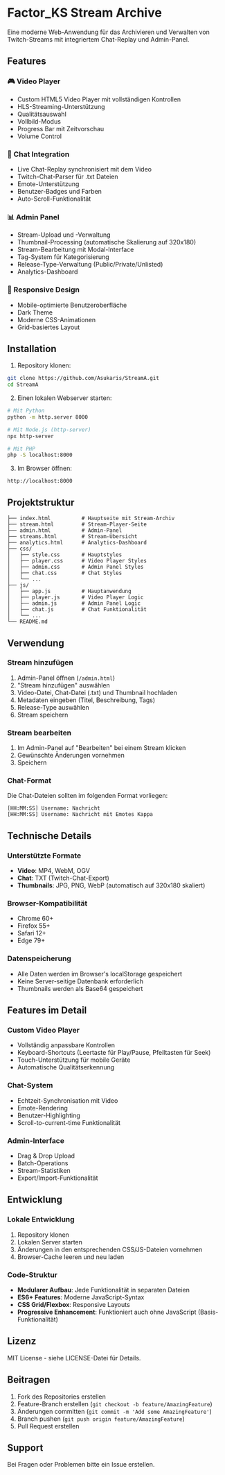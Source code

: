 # Factor_KS Stream Archive

Eine moderne Web-Anwendung für das Archivieren und Verwalten von Twitch-Streams mit integriertem Chat-Replay und Admin-Panel.

## Features

### 🎮 Video Player
- Custom HTML5 Video Player mit vollständigen Kontrollen
- HLS-Streaming-Unterstützung
- Qualitätsauswahl
- Vollbild-Modus
- Progress Bar mit Zeitvorschau
- Volume Control

### 💬 Chat Integration
- Live Chat-Replay synchronisiert mit dem Video
- Twitch-Chat-Parser für .txt Dateien
- Emote-Unterstützung
- Benutzer-Badges und Farben
- Auto-Scroll-Funktionalität

### 📊 Admin Panel
- Stream-Upload und -Verwaltung
- Thumbnail-Processing (automatische Skalierung auf 320x180)
- Stream-Bearbeitung mit Modal-Interface
- Tag-System für Kategorisierung
- Release-Type-Verwaltung (Public/Private/Unlisted)
- Analytics-Dashboard

### 🎨 Responsive Design
- Mobile-optimierte Benutzeroberfläche
- Dark Theme
- Moderne CSS-Animationen
- Grid-basiertes Layout

## Installation

1. Repository klonen:
```bash
git clone https://github.com/Asukaris/StreamA.git
cd StreamA
```

2. Einen lokalen Webserver starten:
```bash
# Mit Python
python -m http.server 8000

# Mit Node.js (http-server)
npx http-server

# Mit PHP
php -S localhost:8000
```

3. Im Browser öffnen:
```
http://localhost:8000
```

## Projektstruktur

```
├── index.html          # Hauptseite mit Stream-Archiv
├── stream.html         # Stream-Player-Seite
├── admin.html          # Admin-Panel
├── streams.html        # Stream-Übersicht
├── analytics.html      # Analytics-Dashboard
├── css/
│   ├── style.css       # Hauptstyles
│   ├── player.css      # Video Player Styles
│   ├── admin.css       # Admin Panel Styles
│   ├── chat.css        # Chat Styles
│   └── ...
├── js/
│   ├── app.js          # Hauptanwendung
│   ├── player.js       # Video Player Logic
│   ├── admin.js        # Admin Panel Logic
│   ├── chat.js         # Chat Funktionalität
│   └── ...
└── README.md
```

## Verwendung

### Stream hinzufügen
1. Admin-Panel öffnen (`/admin.html`)
2. "Stream hinzufügen" auswählen
3. Video-Datei, Chat-Datei (.txt) und Thumbnail hochladen
4. Metadaten eingeben (Titel, Beschreibung, Tags)
5. Release-Type auswählen
6. Stream speichern

### Stream bearbeiten
1. Im Admin-Panel auf "Bearbeiten" bei einem Stream klicken
2. Gewünschte Änderungen vornehmen
3. Speichern

### Chat-Format
Die Chat-Dateien sollten im folgenden Format vorliegen:
```
[HH:MM:SS] Username: Nachricht
[HH:MM:SS] Username: Nachricht mit Emotes Kappa
```

## Technische Details

### Unterstützte Formate
- **Video**: MP4, WebM, OGV
- **Chat**: TXT (Twitch-Chat-Export)
- **Thumbnails**: JPG, PNG, WebP (automatisch auf 320x180 skaliert)

### Browser-Kompatibilität
- Chrome 60+
- Firefox 55+
- Safari 12+
- Edge 79+

### Datenspeicherung
- Alle Daten werden im Browser's localStorage gespeichert
- Keine Server-seitige Datenbank erforderlich
- Thumbnails werden als Base64 gespeichert

## Features im Detail

### Custom Video Player
- Vollständig anpassbare Kontrollen
- Keyboard-Shortcuts (Leertaste für Play/Pause, Pfeiltasten für Seek)
- Touch-Unterstützung für mobile Geräte
- Automatische Qualitätserkennung

### Chat-System
- Echtzeit-Synchronisation mit Video
- Emote-Rendering
- Benutzer-Highlighting
- Scroll-to-current-time Funktionalität

### Admin-Interface
- Drag & Drop Upload
- Batch-Operations
- Stream-Statistiken
- Export/Import-Funktionalität

## Entwicklung

### Lokale Entwicklung
1. Repository klonen
2. Lokalen Server starten
3. Änderungen in den entsprechenden CSS/JS-Dateien vornehmen
4. Browser-Cache leeren und neu laden

### Code-Struktur
- **Modularer Aufbau**: Jede Funktionalität in separaten Dateien
- **ES6+ Features**: Moderne JavaScript-Syntax
- **CSS Grid/Flexbox**: Responsive Layouts
- **Progressive Enhancement**: Funktioniert auch ohne JavaScript (Basis-Funktionalität)

## Lizenz

MIT License - siehe LICENSE-Datei für Details.

## Beitragen

1. Fork des Repositories erstellen
2. Feature-Branch erstellen (`git checkout -b feature/AmazingFeature`)
3. Änderungen committen (`git commit -m 'Add some AmazingFeature'`)
4. Branch pushen (`git push origin feature/AmazingFeature`)
5. Pull Request erstellen

## Support

Bei Fragen oder Problemen bitte ein Issue erstellen.